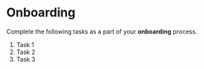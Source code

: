 # Onboarding

Complete the following tasks as a part of your **onboarding** process.

1.  Task 1
2.  Task 2
3.  Task 3
